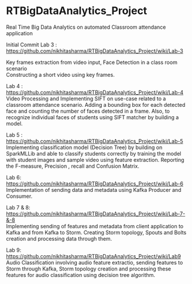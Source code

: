 # RTBigDataAnalytics_Project
Real Time Big Data Analytics on automated Classroom attendance application

Initial Commit 
Lab 3 : https://github.com/nikhitasharma/RTBigDataAnalytics_Project/wiki/Lab-3
    
Key frames extraction from video input, Face Detection in a class room scenario  
Constructing a short video using key frames.

Lab 4 : https://github.com/nikhitasharma/RTBigDataAnalytics_Project/wiki/Lab-4  
Video Processing and Implementing SIFT on use-case related to a classroom attendance scenario. Adding a bounding box for each detected face and counting the number of faces detected in a frame. Also, to recognize individual faces of students using SIFT matcher by building a model.
  
Lab 5 : https://github.com/nikhitasharma/RTBigDataAnalytics_Project/wiki/Lab-5  
Implementing classification model (Decision Tree) by building on SparkMLLib and able to classify students correctly by training the model with student images and sample video using feature extraction. Reporting the F-measure, Precision , recall and Confusion Matrix.  
    

Lab 6: https://github.com/nikhitasharma/RTBigDataAnalytics_Project/wiki/Lab-6  
Implementation of sending data and metadata using Kafka Producer and Consumer.


Lab 7 & 8: https://github.com/nikhitasharma/RTBigDataAnalytics_Project/wiki/Lab-7-&-8  
Implementing sending of features and metadata from client application to Kafka and from Kafka to Storm. Creating Storm topology, Spouts and Bolts creation and processing data through them.   

Lab 9: https://github.com/nikhitasharma/RTBigDataAnalytics_Project/wiki/Lab9   
Audio Classification involving audio feature extractio, sending features to Storm through Kafka, Storm topology creation and processing these features for audio classification using decision tree algorithm.  





